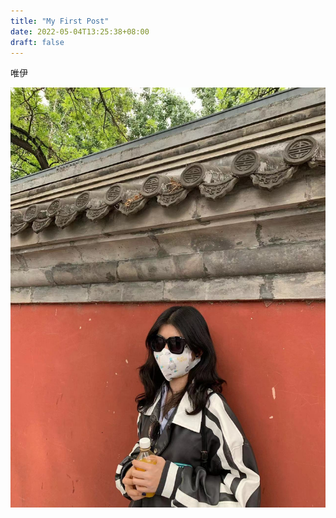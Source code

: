 ```yaml
---
title: "My First Post"
date: 2022-05-04T13:25:38+08:00
draft: false
---
```

唯伊

![avatar](https://github.com/zeroleonard/myblog/blob/main/pic/onlyu.jpg#center)
